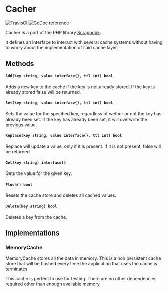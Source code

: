 # Cacher

[![TravisCI](https://travis-ci.org/jelmersnoeck/cacher.svg)](https://travis-ci.org/jelmersnoeck/cacher) [![GoDoc reference](https://camo.githubusercontent.com/fb9e66520f8775e97dcacdf366d0dee7828df53f/68747470733a2f2f676f646f632e6f72672f6769746875622e636f6d2f676f2d6d617274696e692f6d617274696e693f7374617475732e706e67)](https://godoc.org/github.com/jelmersnoeck/cacher)

Cacher is a port of the PHP library [Scrapbook](https://github.com/matthiasmullie/scrapbook).

It defines an interface to interact with several cache systems without having to
worry about the implementation of said cache layer.

## Methods

#### `Add(key string, value interface{}, ttl int) bool`

Adds a new key to the cache if the key is not already stored. If the key is
already stored false will be returned.

#### `Set(key string, value interface{}, ttl int) bool`

Sets the value for the specified key, regardless of wether or not the key has
already been set. If the key has already been set, it will overwrite the
previous value.

#### `Replace(key string, value interface{}, ttl int) bool`

Replace will update a value, only if it is present. If it is not present, false
will be returned.

#### `Get(key string) interface{}`

Gets the value for the given key.

#### `Flush() bool`

Resets the cache store and deletes all cached values.

#### `Delete(key string) bool`

Deletes a key from the cache.

## Implementations

### MemoryCache

MemoryCache stores all the data in memory. This is a non persistent cache store
that will be flushed every time the application that uses the cache is
terminates.

This cache is perfect to use for testing. There are no other dependencies
required other than enough available memory.
